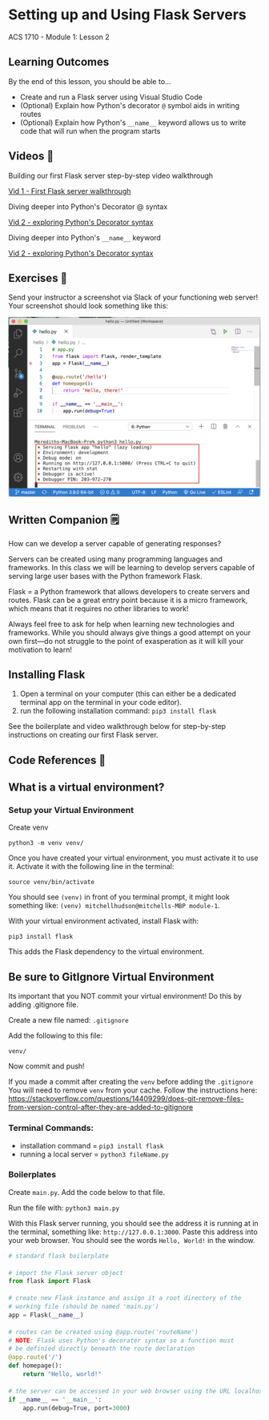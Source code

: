 # Setting up and Using Flask Servers

ACS 1710 - Module 1: Lesson 2

## Learning Outcomes

By the end of this lesson, you should be able to...

- Create and run a Flask server using Visual Studio Code
- (Optional) Explain how Python's decorator `@` symbol aids in writing routes
- (Optional) Explain how Python's `__name__` keyword allows us to write code that will run when the program starts

## Videos 🎥

Building our first Flask server step-by-step video walkthrough

<!-- [Vid 1 - First Flask server walkthrough](https://file.notion.so/f/f/b55c22ee-fac0-43f5-b763-ad205bab0599/73aa7d96-2b1b-48ad-a993-2a229e23a5b3/1_Flask_Introduction.mov?table=block&id=f5d7bb61-fc2e-4c27-b0ab-40593c5c4c9d&spaceId=b55c22ee-fac0-43f5-b763-ad205bab0599&expirationTimestamp=1728064800000&signature=JFa9-3u6ekLXMhtaj_a7foaNzlQlRl-YHQ6m___QIZ4&downloadName=1_Flask_Introduction.mov) -->

[Vid 1 - First Flask server walkthrough](https://youtu.be/PoHWcq1pLhM)

Diving deeper into Python's Decorator @ syntax

<!-- [Vid 2 - exploring Python's Decorator syntax](https://file.notion.so/f/f/b55c22ee-fac0-43f5-b763-ad205bab0599/c2c210e6-86e3-4c2b-a455-e8ba870f6bbc/2_Decorators.mov?table=block&id=ecac1118-a8b4-4a9a-b882-99d40adcb7ab&spaceId=b55c22ee-fac0-43f5-b763-ad205bab0599&expirationTimestamp=1728064800000&signature=FPKDpuqVZ55JIiKJq8qM-AfgCZsRfr9ZYD72oRecLOQ&downloadName=2_Decorators.mov) -->

[Vid 2 - exploring Python's Decorator syntax](https://youtu.be/xLy7D3CaHps)

Diving deeper into Python's `__name__` keyword

<!-- [Vid 3 - exploring the `__name__` keyword](https://file.notion.so/f/f/b55c22ee-fac0-43f5-b763-ad205bab0599/63bd2804-9ad5-4385-ae3f-866dbd646dae/3_Name_Keyword.mov?table=block&id=b7e6ede1-e878-418a-aacd-ebd9ec69d9d3&spaceId=b55c22ee-fac0-43f5-b763-ad205bab0599&expirationTimestamp=1728064800000&signature=ZNAJriaf421QJ03IgKO8DR89nubO4WQWwdlnqeWQh-o&downloadName=3_Name_Keyword.mov) -->

[Vid 2 - exploring Python's Decorator syntax](https://youtu.be/okQzZJD-lbg)

## Exercises 💪

Send your instructor a screenshot via Slack of your functioning web server! Your screenshot should look something like this:

![Screen_Shot_2021-01-15_at_5.26.26_PM.png](Screen_Shot_2021-01-15_at_5.26.26_PM.png)

## Written Companion 🗒

How can we develop a server capable of generating responses?

Servers can be created using many programming languages and frameworks. In this class we will be learning to develop servers capable of serving large user bases with the Python framework Flask.

Flask = a Python framework that allows developers to create servers and routes. Flask can be a great entry point because it is a micro framework, which means that it requires no other libraries to work!

Always feel free to ask for help when learning new technologies and frameworks. While you should always give things a good attempt on your own first—do not struggle to the point of exasperation as it will kill your motivation to learn!

## Installing Flask

1. Open a terminal on your computer (this can either be a dedicated terminal app on the terminal in your code editor).
2. run the following installation command: `pip3 install flask`

See the boilerplate and video walkthrough below for step-by-step instructions on creating our first Flask server.

## Code References 📀

## What is a virtual environment? 

### Setup your Virtual Environment 

Create venv
```
python3 -m venv venv/
```

Once you have created your virtual environment, you must activate it to use it. Activate it with the following line in the terminal: 

```
source venv/bin/activate
```

You should see `(venv)` in front of you terminal prompt, it might look something like: `(venv) mitchellhudson@mitchells-MBP module-1`. 

With your virtual environment activated, install Flask with: 

```
pip3 install flask
```

This adds the Flask dependency to the virtual environment. 

## Be sure to GitIgnore Virtual Environment
Its important that you NOT commit your virtual environment! Do this by adding .gitignore file. 

Create a new file named: `.gitignore`

Add the following to this file: 

```
venv/
```

Now commit and push!

If you made a commit after creating the `venv` before adding the `.gitignore` You will need to remove `venv` from your cache. Follow the instructions here: https://stackoverflow.com/questions/14409299/does-git-remove-files-from-version-control-after-they-are-added-to-gitignore

### Terminal Commands:

- installation command = `pip3 install flask`
- running a local server = `python3 fileName.py`

### Boilerplates

Create `main.py`. Add the code below to that file. 

Run the file with: `python3 main.py`

With this Flask server running, you should see the address it is running at in the terminal, something like: `http://127.0.0.1:3000`. Paste this address into your web browser. You should see the words `Hello, World!` in the window. 

```python
# standard flask boilerplate

# import the Flask server object
from flask import Flask

# create new Flask instance and assign it a root directory of the 
# working file (should be named 'main.py')
app = Flask(__name__)

# routes can be created using @app.route('routeName')
# NOTE: Flask uses Python's decorater syntax so a function must 
# be definied directly beneath the route declaration
@app.route('/')
def homepage():
    return "Hello, world!"

# the server can be accessed in your web browser using the URL localhost:3000/
if __name__ == '__main__':
    app.run(debug=True, port=3000)
```
